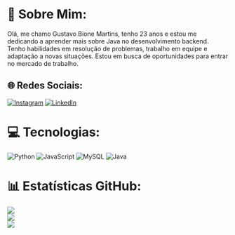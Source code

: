 # 🚀 Sobre Mim:
Olá, me chamo Gustavo Bione Martins, tenho 23 anos e estou me dedicando a aprender mais sobre Java no desenvolvimento backend. Tenho habilidades em resolução de problemas, trabalho em equipe e adaptação a novas situações. Estou em busca de oportunidades para entrar no mercado de trabalho.
## 🌐 Redes Sociais:
[![Instagram](https://img.shields.io/badge/Instagram-%23E4405F.svg?logo=Instagram&logoColor=white)](https://instagram.com/gusta.bione) [![LinkedIn](https://img.shields.io/badge/LinkedIn-%230077B5.svg?logo=linkedin&logoColor=white)](https://linkedin.com/in/gustavo-bione-539ba1174/) 

# 💻 Tecnologias:
![Python](https://img.shields.io/badge/python-3670A0?style=for-the-badge&logo=python&logoColor=ffdd54) ![JavaScript](https://img.shields.io/badge/javascript-%23323330.svg?style=for-the-badge&logo=javascript&logoColor=%23F7DF1E)  ![MySQL](https://img.shields.io/badge/mysql-4479A1.svg?style=for-the-badge&logo=mysql&logoColor=white) ![Java](https://img.shields.io/badge/java-%23E34F26.svg?style=for-the-badge&logo=java&logoColor=white)


# 📊 Estatísticas GitHub:
![](https://github-readme-stats.vercel.app/api?username=bione-dev&theme=tokyonight&hide_border=false&include_all_commits=false&count_private=false)<br/>
![](https://github-readme-streak-stats.herokuapp.com/?user=bione-dev&theme=tokyonight&hide_border=false)<br/>
![](https://github-readme-stats.vercel.app/api/top-langs/?username=bione-dev&theme=tokyonight&hide_border=false&include_all_commits=false&count_private=false&layout=compact)

